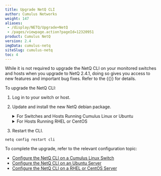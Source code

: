 ```yaml
---
title: Upgrade NetQ CLI
author: Cumulus Networks
weight: 147
aliases:
 - /display/NETQ/Upgrade+NetQ
 - /pages/viewpage.action?pageId=12320951
product: Cumulus NetQ
version: 2.4
imgData: cumulus-netq
siteSlug: cumulus-netq
toc: 4
---
```

While it is not required to upgrade the NetQ CLI on your monitored switches and hosts when you upgrade to NetQ 2.4.1, doing so gives you access to new features and important bug fixes. Refer to the {{<exlink url="https://support.cumulusnetworks.com/hc/en-us/articles/360041040413" text="release notes">}} for details.

To upgrade the NetQ CLI:

1. Log in to your switch or host.

2. Update and install the new NetQ debian package.

    <details><summary>For Switches and Hosts Running Cumulus Linux or Ubuntu</summary>

    ```
    sudo apt-get update
    sudo apt-get install -y netq-apps
    ```

    </details>
    <details><summary>For Hosts Running RHEL or CentOS</summary>

    ```
    sudo yum update
    sudo yum install netq-apps
    ```

    </details>

3. Restart the CLI.

```
netq config restart cli
```

To complete the upgrade, refer to the relevant configuration topic:

- [Configure the NetQ CLI on a Cumulus Linux Switch](../../Install-NetQ/Install-NetQ-CLI-on-a-Cumulus-Linux-Switch/#configure-the-netq-cli-on-a-cumulus-linux-switch)
- [Configure the NetQ CLI on an Ubuntu Server](../../Install-NetQ/Install-NetQ-CLI/Install-NetQ-CLI-on-Ubuntu/#configure-the-netq-cli-on-an-ubuntu-server)
- [Configure the NetQ CLI on a RHEL or CentOS Server](../../Install-NetQ/Install-NetQ-CLI/Install-NetQ-CLI-on-RHEL/#configure-the-netq-cli-on-a-rhel-or-centos-server)

<!-- - {{<link title="Configure the NetQ CLI on a Cumulus Linux Switch">}}
- {{<link title="Configure the NetQ CLI on an Ubuntu Server">}}
- {{<link title="Configure the NetQ CLI on a RHEL or CentOS Server">}} -->
